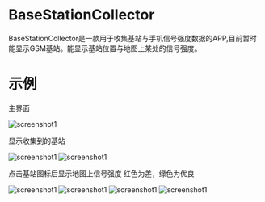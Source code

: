 # BaseStationCollector

BaseStationCollector是一款用于收集基站与手机信号强度数据的APP,目前暂时能显示GSM基站。能显示基站位置与地图上某处的信号强度。

# 示例

主界面

![screenshot1](https://github.com/priceou/BaseStationCollector/blob/master/screenshot/sh1.jpg)

显示收集到的基站

![screenshot1](https://github.com/priceou/BaseStationCollector/blob/master/screenshot/sh2.png)
![screenshot1](https://github.com/priceou/BaseStationCollector/blob/master/screenshot/sh3.png)

点击基站图标后显示地图上信号强度
红色为差，绿色为优良

![screenshot1](https://github.com/priceou/BaseStationCollector/blob/master/screenshot/sh4.png)
![screenshot1](https://github.com/priceou/BaseStationCollector/blob/master/screenshot/sh5.png)
![screenshot1](https://github.com/priceou/BaseStationCollector/blob/master/screenshot/sh6.png)
![screenshot1](https://github.com/priceou/BaseStationCollector/blob/master/screenshot/sh7.png)
